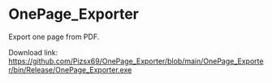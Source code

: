 # OnePage_Exporter
 Export one page from PDF.


Download link: https://github.com/Pizsx69/OnePage_Exporter/blob/main/OnePage_Exporter/bin/Release/OnePage_Exporter.exe
